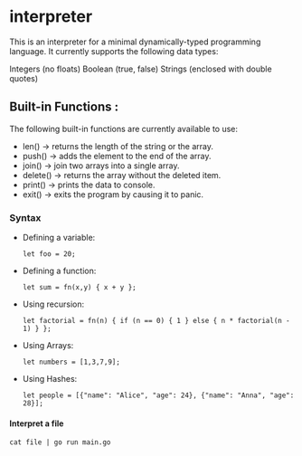 # interpreter

This is an interpreter for a minimal dynamically-typed programming language. It currently supports the following data types:

Integers (no floats)
Boolean (true, false)
Strings (enclosed with double quotes)


## Built-in Functions :

The following built-in functions are currently available to use:

- len() -> returns the length of the string or the array.
- push() -> adds the element to the end of the array.
- join() -> join two arrays into a single array.
- delete() -> returns the array without the deleted item.
- print() -> prints the data to console.
- exit() -> exits the program by causing it to panic.

### Syntax

- Defining a variable:
  ```
  let foo = 20;
  ```
- Defining a function:
  ```
  let sum = fn(x,y) { x + y };
  ```
- Using recursion:
  ```
  let factorial = fn(n) { if (n == 0) { 1 } else { n * factorial(n - 1) } };
  ```
- Using Arrays:
  ```
  let numbers = [1,3,7,9];
  ```
- Using Hashes:
  ```
  let people = [{"name": "Alice", "age": 24}, {"name": "Anna", "age": 28}];
  ```
#### Interpret a file

```
cat file | go run main.go
```
